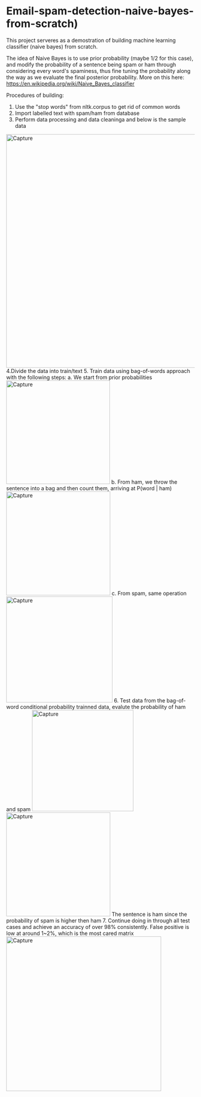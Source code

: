 # Email-spam-detection-naive-bayes-from-scratch)

This project serveres as a demostration of building machine learning classifier (naive bayes) from scratch. 

The idea of Naive Bayes is to use prior probability (maybe 1/2 for this case), and modify the probability of a sentence being spam or ham through considering every word's spaminess, thus fine tuning the probability along the way as we evaluate the final posterior probability. More on this here: https://en.wikipedia.org/wiki/Naive_Bayes_classifier

Procedures of building:
1. Use the "stop words" from nltk.corpus to get rid of common words
2. Import labelled text with spam/ham from database
3. Perform data processing and data cleaninga and below is the sample data
<img width="625" alt="Capture" src="https://user-images.githubusercontent.com/96327756/172740508-726d1a5d-8127-45d6-b493-987b2bf5e4e4.PNG">
4.Divide the data into train/text 
5. Train data using bag-of-words approach with the following steps:
  a. We start from prior probabilities
<img width="277" alt="Capture" src="https://user-images.githubusercontent.com/96327756/172741384-e20b9ec7-0333-49df-a8ce-3d63029779b1.PNG">
  b. From ham, we throw the sentence into a bag and then count them, arriving at P(word | ham)
<img width="278" alt="Capture" src="https://user-images.githubusercontent.com/96327756/172741468-b6532727-35bb-4b63-802f-e665dda81ff1.PNG">
  c. From spam, same operation
<img width="284" alt="Capture" src="https://user-images.githubusercontent.com/96327756/172741579-0e6bcd61-f012-4198-8d03-a9f7a839ceb0.PNG">
6. Test data from the bag-of-word conditional probability trainned data, evalute the probability of ham and spam
  <img width="271" alt="Capture" src="https://user-images.githubusercontent.com/96327756/172741673-5773b848-69ef-4450-a877-6ad93fcd57b3.PNG">
<img width="278" alt="Capture" src="https://user-images.githubusercontent.com/96327756/172741766-514fb80e-702d-4cab-94ba-8df3bf6fac6e.PNG">
   The sentence is ham since the probability of spam is higher then ham
7. Continue doing in through all test cases and achieve an accuracy of over 98% consistently. False positive is low at around 1~2%, which is the most cared matrix
<img width="414" alt="Capture" src="https://user-images.githubusercontent.com/96327756/172742159-c3ccabc6-02f4-4c9e-82cf-2c4d2c210ea5.PNG">

